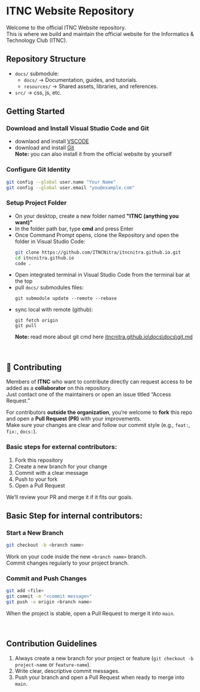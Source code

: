 # ITNC Website Repository
Welcome to the official ITNC Website repository.  
This is where we build and maintain the official website for the Informatics & Technology Club (ITNC).

## Repository Structure
- `docs/` submodule:
    - `docs/` → Documentation, guides, and tutorials.
    - `resources/` → Shared assets, libraries, and references.
- `src/` → css, js, etc.

## Getting Started
### Download and Install Visual Studio Code and Git
- downlaod and install [VSCODE](https://code.visualstudio.com/sha/download?build=stable&os=win32-x64-user)
- download and install [Git](https://github.com/git-for-windows/git/releases/download/v2.51.0.windows.2/Git-2.51.0.2-64-bit.exe)     
    **Note:** you can also install it from the official website by yourself

### Configure Git Identity
```bash
git config --global user.name "Your Name"
git config --global user.email "you@example.com"
```

### Setup Project Folder
- On your desktop, create a new folder named **"ITNC (anything you want)"**  
- In the folder path bar, type **cmd** and press Enter  
- Once Command Prompt opens, clone the Repository and open the folder in Visual Studio Code:
    ```bash
    git clone https://github.com/ITNCNitra/itncnitra.github.io.git
    cd itncnitra.github.io
    code .
    ```
- Open integrated terminal in Visual Studio Code from the terminal bar at the top
- pull `docs/` submodules files:
    ```
    git submodule update --remote --rebase
    ```
- sync local with remote (github):
    ```
    git fetch origin
    git pull
    ```
    **Note:** read more about git cmd here [itncnitra.github.io\docs\docs\git.md](https://github.com/ITNCNitra/ITNC/blob/main/docs/git.md)

<br>

## 🤝 Contributing
Members of **ITNC** who want to contribute directly can request access to be added as a **collaborator** on this repository.  
Just contact one of the maintainers or open an issue titled “Access Request.”

For contributors **outside the organization**, you’re welcome to **fork** this repo and open a **Pull Request (PR)** with your improvements.  
Make sure your changes are clear and follow our commit style (e.g., `feat:`, `fix:`, `docs:`).

### Basic steps for external contributors:
1. Fork this repository  
2. Create a new branch for your change  
3. Commit with a clear message  
4. Push to your fork  
5. Open a Pull Request

We’ll review your PR and merge it if it fits our goals.

## Basic Step for internal contributors:
### Start a New Branch
```bash
git checkout -b <branch name>
```

Work on your code inside the new `<branch name>` branch.   
Commit changes regularly to your project branch.

### Commit and Push Changes

```bash
git add <file>
git commit -m "<commit message>"
git push -u origin <branch name>
```

When the project is stable, open a Pull Request to merge it into `main`.

<br>

## Contribution Guidelines
1. Always create a new branch for your project or feature (`git checkout -b project-name` or `feature-name`).
2. Write clear, descriptive commit messages.
3. Push your branch and open a Pull Request when ready to merge into `main`.